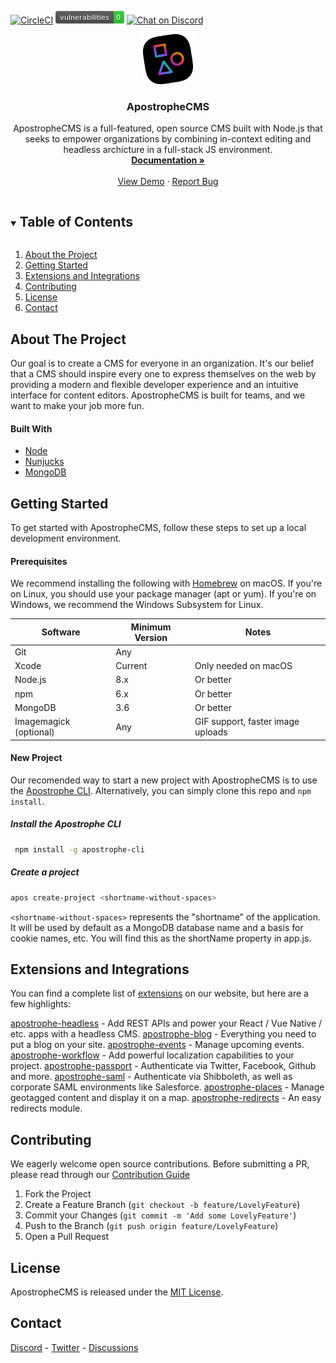 
[![CircleCI](https://circleci.com/gh/apostrophecms/apostrophe/tree/master.svg?style=svg)](https://circleci.com/gh/apostrophecms/apostrophe/tree/master)
[<img src="./badges/npm-audit-badge.png" title="npm audit" />](https://docs.npmjs.com/cli/audit)
[![Chat on Discord](https://img.shields.io/discord/517772094482677790.svg)](https://chat.apostrophecms.org)

<p align="center">
  <a href="https://github.com/github_username/repo_name">
    <img src="logo.svg" alt="Logo" width="80" height="80">
  </a>

  <h3 align="center">ApostropheCMS</h3>

  <p align="center">
    ApostropheCMS is a full-featured, open source CMS built with Node.js that seeks to empower organizations by combining in-context editing and headless archicture in a full-stack JS environment.
    <br />
    <a href="https://docs.apostrophecms.org/"><strong>Documentation »</strong></a>
    <br />
    <br />
    <a href="http://dashboard.apostrophecmsdemo.org/">View Demo</a>
    ·
    <a href="https://github.com/apostrophecms/apostrophe/issues/new?assignees=&labels=bug&template=bug_report.md&title=">Report Bug</a>
  </p>
</p>



<!-- TABLE OF CONTENTS -->
<details open="open">
  <summary><h2 style="display: inline-block">Table of Contents</h2></summary>
  <ol>
    <li><a href="#about-the-project">About the Project</a></li>
    <li><a href="#getting-started">Getting Started</a></li>
    <li><a href="#extensions-and-integrations">Extensions and Integrations</a></li>
    <li><a href="#contributing">Contributing</a></li>
    <li><a href="#license">License</a></li>
    <li><a href="#contact">Contact</a></li>
  </ol>
</details>



<!-- ABOUT THE PROJECT -->
## About The Project

Our goal is to create a CMS for everyone in an organization. It's our belief that a CMS should inspire every one to express themselves on the web by providing a modern and flexible developer experience and an intuitive interface for content editors. ApostropheCMS is built for teams, and we want to make your job more fun.

#### Built With

* [Node](https://nodejs.org/en/)
* [Nunjucks](https://mozilla.github.io/nunjucks/)
* [MongoDB](https://www.mongodb.com/)

<!-- GETTING STARTED -->
## Getting Started

To get started with ApostropheCMS, follow these steps to set up a local development environment.

#### Prerequisites

We recommend installing the following with [Homebrew](https://brew.sh/) on macOS. If you're on Linux, you should use your package manager (apt or yum). If you're on Windows, we recommend the Windows Subsystem for Linux.

| Software | Minimum Version | Notes
| ------------- | ------------- | -----
| Git  | Any
| Xcode  | Current | Only needed on macOS
| Node.js | 8.x | Or better
| npm  | 6.x  | Or better
| MongoDB  | 3.6  | Or better
| Imagemagick (optional)  | Any | GIF support, faster image uploads


#### New Project
Our recomended way to start a new project with ApostropheCMS is to use the [Apostrophe CLI](https://github.com/apostrophecms/apostrophe-cli). Alternatively, you can simply clone this repo and `npm install`.
##### Install the Apostrophe CLI
 ```sh
  npm install -g apostrophe-cli
 ```
##### Create a project
 ```sh
 apos create-project <shortname-without-spaces>
 ```

`<shortname-without-spaces>` represents the "shortname" of the application. It will be used by default as a MongoDB database name and a basis for cookie names, etc. You will find this as the shortName property in app.js.


## Extensions and Integrations

You can find a complete list of [extensions](https://apostrophecms.com/extensions) on our website, but here are a few highlights:

  [apostrophe-headless](https://github.com/apostrophecms/apostrophe-headless) - Add REST APIs and power your React / Vue Native / etc. apps with a headless CMS.
  [apostrophe-blog](https://github.com/apostrophecms/apostrophe-blog) - Everything you need to put a blog on your site.
  [apostrophe-events](https://github.com/apostrophecms/apostrophe-events) - Manage upcoming events.
  [apostrophe-workflow](https://github.com/apostrophecms/apostrophe-workflow) - Add powerful localization capabilities to your project.
  [apostrophe-passport](https://github.com/apostrophecms/apostrophe-passport) - Authenticate via Twitter, Facebook, Github and more.
  [apostrophe-saml](https://github.com/apostrophecms/apostrophe-saml) - Authenticate via Shibboleth, as well as corporate SAML environments like Salesforce.
  [apostrophe-places](https://github.com/apostrophecms/apostrophe-places) - Manage geotagged content and display it on a map.
  [apostrophe-redirects](https://github.com/apostrophecms/apostrophe-redirects) - An easy redirects module.



<!-- CONTRIBUTING -->
## Contributing

We eagerly welcome open source contributions. Before submitting a PR, please read through our [Contribution Guide](https://github.com/apostrophecms/apostrophe/blob/main/CODE_OF_CONDUCT.md)

1. Fork the Project
2. Create a Feature Branch (`git checkout -b feature/LovelyFeature`)
3. Commit your Changes (`git commit -m 'Add some LovelyFeature'`)
4. Push to the Branch (`git push origin feature/LovelyFeature`)
5. Open a Pull Request



<!-- LICENSE -->
## License

ApostropheCMS is released under the [ MIT License](https://github.com/apostrophecms/apostrophe/blob/main/LICENSE.md).



<!-- CONTACT -->
## Contact

[Discord](https://discord.com/invite/XkbRNq7) - [Twitter](https://twitter.com/apostrophecms) - [Discussions](https://github.com/apostrophecms/apostrophe/discussions)
